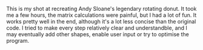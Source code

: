 This is my shot at recreating Andy Sloane's legendary rotating donut. It took me a few hours, the matrix calculations were painful, but I had a lot of fun. It works pretty well in the end, although it's a lot less concise than the original code. I tried to make every step relatively clear and understandble, and I may eventually add other shapes, enable user input or try to optimise the program.
